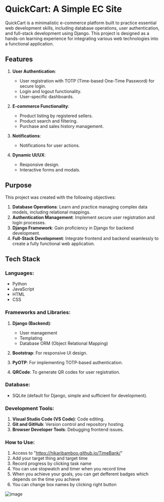 # QuickCart: A Simple EC Site

QuickCart is a minimalistic e-commerce platform built to practice essential web development skills, including database operations, user authentication, and full-stack development using Django. This project is designed as a hands-on learning experience for integrating various web technologies into a functional application.

## Features

1. **User Authentication**:
   - User registration with TOTP (Time-based One-Time Password) for secure login.
   - Login and logout functionality.
   - User-specific dashboards.

2. **E-commerce Functionality**:
   - Product listing by registered sellers.
   - Product search and filtering.
   - Purchase and sales history management.

3. **Notifications**:
   - Notifications for user actions.

4. **Dynamic UI/UX**:
   - Responsive design.
   - Interactive forms and modals.

## Purpose

This project was created with the following objectives:
1. **Database Operations**: Learn and practice managing complex data models, including relational mappings.
2. **Authentication Management**: Implement secure user registration and login processes.
3. **Django Framework**: Gain proficiency in Django for backend development.
4. **Full-Stack Development**: Integrate frontend and backend seamlessly to create a fully functional web application.

## Tech Stack

### **Languages**:
- Python
- JavaScript
- HTML
- CSS

### **Frameworks and Libraries**:
1. **Django (Backend)**:
   - User management
   - Templating
   - Database ORM (Object Relational Mapping)

2. **Bootstrap**: For responsive UI design.
3. **PyOTP**: For implementing TOTP-based authentication.
4. **QRCode**: To generate QR codes for user registration.

### **Database**:
- SQLite (default for Django, simple and sufficient for development).

### **Development Tools**:
1. **Visual Studio Code (VS Code)**: Code editing.
2. **Git and GitHub**: Version control and repository hosting.
3. **Browser Developer Tools**: Debugging frontend issues.

### **How to Use**:
1. Access to "https://hikaribamboo.github.io/TimeBank/" 
2. Add your target thing and target time
3. Record progress by clicking task name
4. You can use stopwatch and timer when you record time
5. When you achieve your goals, you can get defferent badges which depends on the time you achieve
6. You can change box names by clicking right button

![image](https://github.com/user-attachments/assets/c9d9272e-3306-4c92-9b84-c73829b2e56d)

